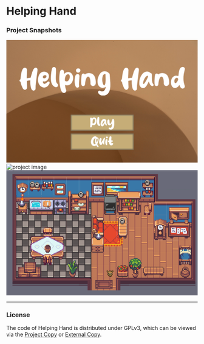 # Helping Hand

### Project Snapshots

![project image](snapshots/Snapshot_6.png)
![project image](snapshots/Snapshot_5.gif)
![project image](snapshots/Snapshot_7.png)

---

### License
The code of Helping Hand is distributed under GPLv3, which can be viewed via the [Project Copy](COPYING) or [External Copy](https://www.gnu.org/licenses/gpl-3.0.en.html).
